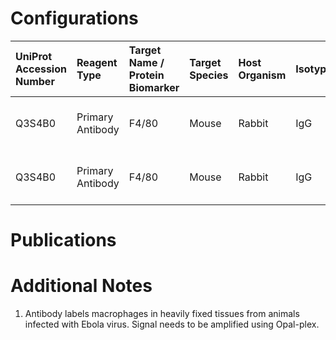 # Configurations

| UniProt Accession Number   | Reagent Type     | Target Name / Protein Biomarker   | Target Species   | Host Organism   | Isotype   | Clonality   | Vendor                    |   Catalog Number | Conjugate    | RRID   | Availability   | Method    | Tissue Preservation     | Target Tissue   | Tissue State   | Detergent              | Antigen Retrieval Conditions   | Dye Inactivation Conditions   | Recommend   | Agree               | Disagree   | Contributor         | Notes       |
|:---------------------------|:-----------------|:----------------------------------|:-----------------|:----------------|:----------|:------------|:--------------------------|-----------------:|:-------------|:-------|:---------------|:----------|:------------------------|:----------------|:---------------|:-----------------------|:-------------------------------|:------------------------------|:------------|:--------------------|:-----------|:--------------------|:------------|
| Q3S4B0                     | Primary Antibody | F4/80                             | Mouse            | Rabbit          | IgG       | D2S9R       | Cell Signaling Technology |            70076 | Unconjugated | NA     | Stock          | Opal-plex | 10% Formalin for 7 Days | Lymph Node      | Infected       | Akoya Antibody Diluent | Akoya AR6                      | NA                            | Yes         | 0000-0003-0666-4804 | NA         | 0000-0003-0666-4804 | [1](#notes) |
| Q3S4B0                     | Primary Antibody | F4/80                             | Mouse            | Rabbit          | IgG       | D2S9R       | Cell Signaling Technology |            70076 | Unconjugated | NA     | Stock          | Opal-plex | 10% Formalin for 7 Days | Liver           | Infected       | Akoya Antibody Diluent | Akoya AR6                      | NA                            | Yes         | 0000-0003-0666-4804 | NA         | 0000-0003-0666-4804 | [1](#notes) |

# Publications



# Additional Notes

<a name="notes"></a>
1. Antibody labels macrophages in heavily fixed tissues from animals infected with Ebola virus. Signal needs to be amplified using Opal-plex.
